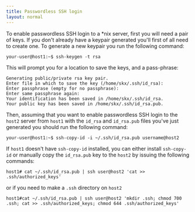 ```yaml
---
title: Passwordless SSH login
layout: normal
---
```

To enable passwordless SSH login to a *nix server, first you will need a pair of keys. If you don't already have a keypair generated you'll first of all need to create one.
To generate a new keypair you run the following command:

    your-user@host1:~$ ssh-keygen -t rsa

This will prompt you for a location to save the keys, and a pass-phrase:

    Generating public/private rsa key pair.
    Enter file in which to save the key (/home/skx/.ssh/id_rsa): 
    Enter passphrase (empty for no passphrase): 
    Enter same passphrase again: 
    Your identification has been saved in /home/skx/.ssh/id_rsa.
    Your public key has been saved in /home/skx/.ssh/id_rsa.pub.

Then, assuming that you want to enable passwordless SSH login to the `host2` server from `host1` with the `id_rsa` and `id_rsa.pub` files you've just generated you should run the following command:

    your-user@host1:~$ ssh-copy-id -i ~/.ssh/id_rsa.pub username@host2

If `host1` doesn't have `ssh-copy-id` installed, you can either install `ssh-copy-id` or manually copy the `id_rsa.pub` key to the `host2` by issuing the following commands:

    host1# cat ~/.ssh/id_rsa.pub | ssh user@host2 'cat >> .ssh/authorized_keys'

or if you need to make a `.ssh` directory on `host2`

    host1#cat ~/.ssh/id_rsa.pub | ssh user@host2 'mkdir .ssh; chmod 700 .ssh; cat >> .ssh/authorized_keys; chmod 644 .ssh/authorized_keys'
